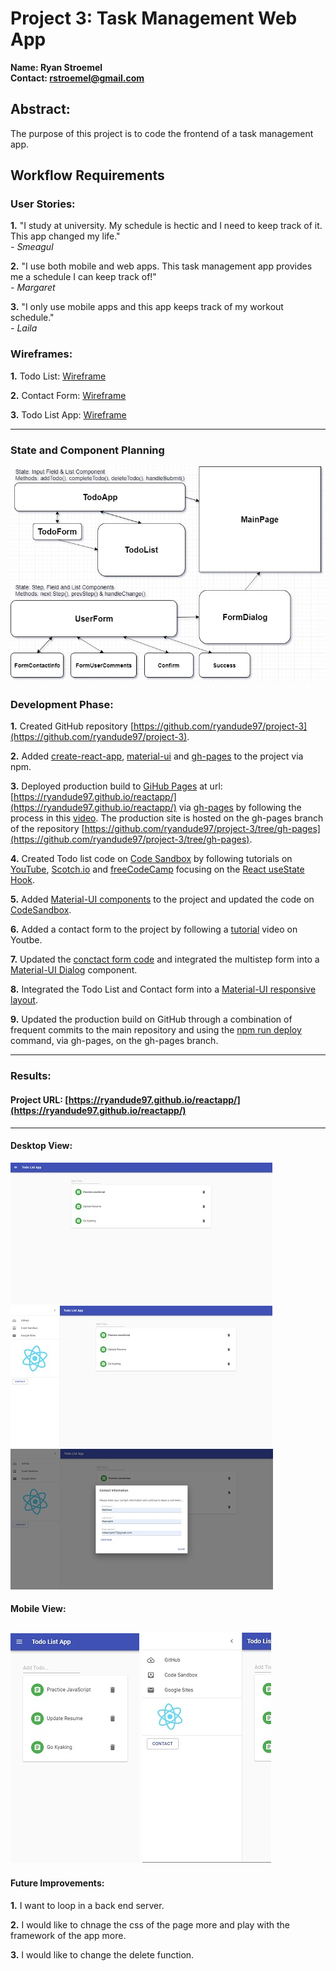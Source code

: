 # Project 3: Task Management Web App


**Name:  Ryan Stroemel**  
**Contact: rstroemel@gmail.com**  
## Abstract:  
The purpose of this project is to code the frontend of a task management app.

## Workflow Requirements

### User Stories:

**1.** "I study at university. My schedule is hectic and I need to keep track of it. This app changed my life."  
*- Smeagul*

**2.** "I use both mobile and web apps. This task management app provides me a schedule I can keep track of!"  
*- Margaret*

**3.** "I only use mobile apps and this app keeps track of my workout schedule."  
*- Laila*


### Wireframes:

**1.** Todo List: [Wireframe](https://codesandbox.io/s/react-todo-list-use-state-bewkb)

**2.** Contact Form: [Wireframe](https://codesandbox.io/s/multi-step-contact-form-0n53k)

**3.** Todo List App: [Wireframe](https://codesandbox.io/s/todoapp1-edit-59g2z)

---
### State and Component Planning

![FlowChart](./src/images/flowchart/TodoAppFlowChart.jpg)

### Development Phase:

**1.** Created GitHub repository [https://github.com/ryandude97/project-3](https://github.com/ryandude97/project-3).

**2.** Added [create-react-app](https://github.com/facebook/create-react-app), [material-ui](https://material-ui.com/) and [gh-pages](https://www.npmjs.com/package/gh-pages) to the project via npm.

**3.** Deployed production build to [GiHub Pages](https://pages.github.com/) at url: [https://ryandude97.github.io/reactapp/](https://ryandude97.github.io/reactapp/) via [gh-pages](https://www.npmjs.com/package/gh-pages) by following the process in this [video](https://youtu.be/517npPWIb8Q). The production site is hosted on the gh-pages branch of the repository [https://github.com/ryandude97/project-3/tree/gh-pages](https://github.com/ryandude97/project-3/tree/gh-pages).

**4.** Created Todo list code on [Code Sandbox](https://codesandbox.io/s/todolistapp-29m9s) by following tutorials on [YouTube](https://youtu.be/mxK8b99iJTg), [Scotch.io](https://scotch.io/tutorials/build-a-react-to-do-app-with-react-hooks-no-class-components) and [freeCodeCamp](https://www.freecodecamp.org/news/how-to-build-a-todo-list-with-react-hooks-ebaa4e3db3b/) focusing on the [React useState Hook](https://reactjs.org/docs/hooks-state.html). 

**5.** Added [Material-UI components](https://material-ui.com/getting-started/supported-components/) to the project and updated the code on [CodeSandbox](https://codesandbox.io/s/react-todo-list-use-state-bewkb).

**6.** Added a contact form to the project by following a [tutorial](https://youtu.be/zT62eVxShsY) video on Youtbe.

**7.** Updated the [conctact form code](https://codesandbox.io/s/multi-step-contact-form-0n53k) and integrated the multistep form into a [Material-UI Dialog](https://material-ui.com/components/dialogs/) component.

**8.** Integrated the Todo List and Contact form into a [Material-UI responsive layout](https://codesandbox.io/s/7xdjq).

**9.** Updated the production build on GitHub through a combination of frequent commits to the main repository and using the [npm run deploy](https://create-react-app.dev/docs/deployment) command, via gh-pages, on the gh-pages branch.

---
### Results:

#### Project URL: [https://ryandude97.github.io/reactapp/](https://ryandude97.github.io/reactapp/)

---

#### Desktop View:

![DesktopView1](./src/images/screenshots/desktop&#32;view/TodoListAppDesktopView1.jpg) ![DesktopView2](./src/images/screenshots/desktop&#32;view/TodoListAppDesktopView2.jpg) ![DesktopView3](./src/images/screenshots/desktop&#32;view/TodoListAppDesktopView3.jpg) 
#### Mobile View:
![MobileView1](./src/images/screenshots/mobile&#32;view/TodoListAppMobileView1.jpg) ![MobileView2](./src/images/screenshots/mobile&#32;view/TodoListAppMobileView2.jpg) 
---

#### Future Improvements:

**1.** I want to loop in a back end server. 

**2.** I would like to chnage the css of the page more and play with the framework of the app more. 

**3.** I would like to change the delete function.

